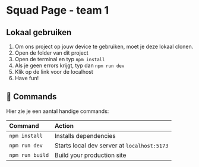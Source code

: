 # Squad Page - team 1



## Lokaal gebruiken

1. Om ons project op jouw device te gebruiken, moet je deze lokaal clonen.
2. Open de folder van dit project
3. Open de terminal en typ `npm install`
4. Als je geen errors krijgt, typ dan `npm run dev`
5. Klik op de link voor de localhost
6. Have fun!

## 🧞 Commands

Hier zie je een aantal handige commands:

| Command                   | Action                                           |
| :------------------------ | :----------------------------------------------- |
| `npm install`             | Installs dependencies                            |
| `npm run dev`             | Starts local dev server at `localhost:5173`      |
| `npm run build`           | Build your production site                       |




